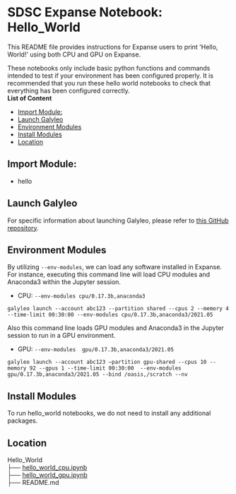 # SDSC Expanse Notebook: Hello_World
This README file provides instructions for Expanse users to print 'Hello, World!' using both CPU and GPU on Expanse.

These notebooks only include basic python functions and commands intended to test if your environment has been configured properly.
It is recommended that you run these hello world notebooks to check that everything has been configured correctly.\
**List of Content**
- [Import Module:](#import-module)
- [Launch Galyleo](#launch-galyleo)
- [Environment Modules](#environment-modules)
- [Install Modules](#install-modules)
- [Location](#location)

## Import Module:
- hello

## Launch Galyleo
For specific information about launching Galyleo, please refer to [this GitHub repository](https://github.com/mkandes/galyleo).

## Environment Modules
By utilizing `--env-modules`, we can load any software installed in Expanse. 
For instance, executing this command line will load CPU modules and Anaconda3 within the Jupyter session.
  - CPU:
`--env-modules cpu/0.17.3b,anaconda3`
```
galyleo launch --account abc123 --partition shared --cpus 2 --memory 4 --time-limit 00:30:00 --env-modules cpu/0.17.3b,anaconda3/2021.05
```
Also this command line loads GPU modules and Anaconda3 in the Jupyter session to run in a GPU environment.
 - GPU:
`--env-modules  gpu/0.17.3b,anaconda3/2021.05`
```
galyleo launch --account abc123 —partition gpu-shared --cpus 10 --memory 92 --gpus 1 --time-limit 00:30:00  --env-modules  gpu/0.17.3b,anaconda3/2021.05 --bind /oasis,/scratch --nv
```
## Install Modules
To run hello_world notebooks, we do not need to install any additional packages.

## Location 

Hello_World\
├── [hello_world_cpu.ipynb](./hello_world_cpu.ipynb)\
├── [hello_world_gpu.ipynb](./hello_world_gpu.ipynb)\
├── README.md
